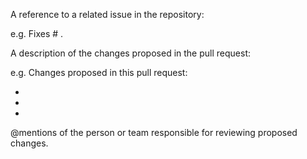 A reference to a related issue in the repository:

e.g. Fixes # .

A description of the changes proposed in the pull request:

e.g. Changes proposed in this pull request:

-

-

-

@mentions of the person or team responsible for reviewing proposed changes.
